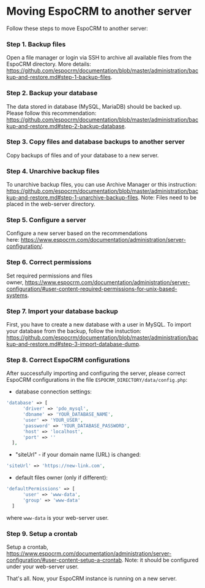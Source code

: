 # Moving EspoCRM to another server

Follow these steps to move EspoCRM to another server:

### Step 1. Backup files

Open a file manager or login via SSH to archive all available files from the EspoCRM directory. More details: https://github.com/espocrm/documentation/blob/master/administration/backup-and-restore.md#step-1-backup-files.

### Step 2. Backup your database

The data stored in database (MySQL, MariaDB) should be backed up. Please follow this recommendation: https://github.com/espocrm/documentation/blob/master/administration/backup-and-restore.md#step-2-backup-database.

### Step 3. Copy files and database backups to another server

Copy backups of files and of your database to a new server.

### Step 4. Unarchive backup files

To unarchive backup files, you can use Archive Manager or this instruction: https://github.com/espocrm/documentation/blob/master/administration/backup-and-restore.md#step-1-unarchive-backup-files. 
Note: Files need to be placed in the web-server directory.

### Step 5. Configure a server

Configure a new server based on the recommendations here: https://www.espocrm.com/documentation/administration/server-configuration/.

### Step 6. Correct permissions

Set required permissions and files owner, https://www.espocrm.com/documentation/administration/server-configuration/#user-content-required-permissions-for-unix-based-systems.

### Step 7. Import your database backup

First, you have to create a new database with a user in MySQL. To import your database from the backup, follow the instuction: https://github.com/espocrm/documentation/blob/master/administration/backup-and-restore.md#step-3-import-database-dump.

### Step 8. Correct EspoCRM configurations

After successfully importing and configuring the server, please correct EspoCRM configurations in the file `ESPOCRM_DIRECTORY/data/config.php`:

 * database connection settings:
  
  ```php
  'database' => [
        'driver' => 'pdo_mysql',
        'dbname' => 'YOUR_DATABASE_NAME',
        'user' => 'YOUR_USER',
        'password' => 'YOUR_DATABASE_PASSWORD',
        'host' => 'localhost',
        'port' => ''
    ],
  ```
   
   * "siteUrl" - if your domain name (URL) is changed:
  
  ```php
  'siteUrl' => 'https://new-link.com',
  ```
  
  * default files owner (only if different):
  
  ```php
  'defaultPermissions' => [
        'user' => 'www-data',
        'group' => 'www-data'
    ]
  ```

  where `www-data` is your web-server user.

### Step 9. Setup a crontab

Setup a crontab, https://www.espocrm.com/documentation/administration/server-configuration/#user-content-setup-a-crontab.
Note: it should be configured under your web-server user.

That's all. Now, your EspoCRM instance is running on a new server.
